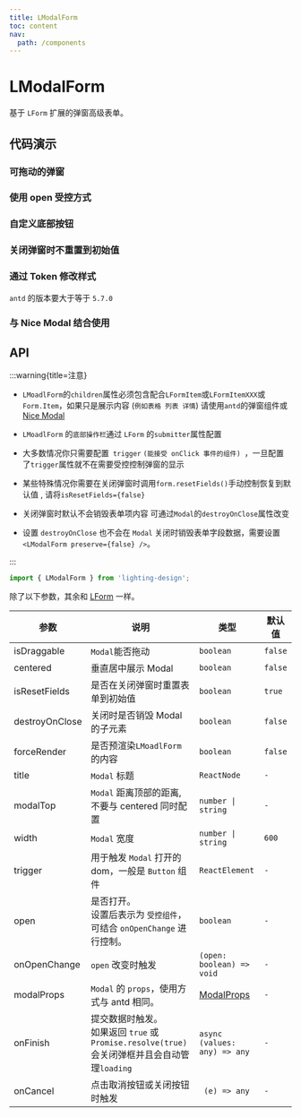 ```yaml
---
title: LModalForm
toc: content
nav:
  path: /components
---
```


# LModalForm

基于 `LForm` 扩展的弹窗高级表单。

## 代码演示

### 可拖动的弹窗

<code src='./demos/Demo1.tsx'></code>

### 使用 open 受控方式

<code src='./demos/Demo3.tsx'></code>

### 自定义底部按钮

<code src='./demos/Demo2.tsx'></code>

### 关闭弹窗时不重置到初始值

<code src='./demos/Demo4.tsx'></code>

### 通过 Token 修改样式

`antd` 的版本要大于等于 `5.7.0`

<code src='./demos/Demo5.tsx'></code>

### 与 Nice Modal 结合使用

<code src='./demos/Demo6.tsx'></code>

## API

:::warning{title=注意}

- `LMoadlForm`的`children`属性必须包含配合`LFormItem`或`LFormItemXXX`或`Form.Item`，如果只是展示内容 (`例如表格 列表 详情`) 请使用`antd`的弹窗组件或[Nice Modal](https://github.com/eBay/nice-modal-react)

- `LMoadlForm` 的`底部操作栏`通过 `LForm` 的`submitter`属性配置

- 大多数情况你只需要配置` trigger` `(能接受 onClick 事件的组件) `，一旦配置了`trigger`属性就不在需要受控控制弹窗的显示

- 某些特殊情况你需要在关闭弹窗时调用`form.resetFields()`手动控制恢复到默认值 , 请将`isResetFields={false}`

- 关闭弹窗时默认不会销毁表单项内容 可通过`Modal`的`destroyOnClose`属性改变

- 设置 `destroyOnClose` 也不会在 `Modal` 关闭时销毁表单字段数据，需要设置 `<LModalForm preserve={false} />`。

:::

```ts
import { LModalForm } from 'lighting-design';
```

除了以下参数，其余和 [LForm](/components/form#api) 一样。

| 参数           | 说明                                                                                            | 类型                                                      | 默认值  |
| -------------- | ----------------------------------------------------------------------------------------------- | --------------------------------------------------------- | ------- |
| isDraggable    | `Modal`能否拖动                                                                                 | `boolean`                                                 | `false` |
| centered       | 垂直居中展示 Modal                                                                              | `boolean`                                                 | `false` |
| isResetFields  | 是否在关闭弹窗时重置表单到初始值                                                                | `boolean`                                                 | `true`  |
| destroyOnClose | 关闭时是否销毁 Modal 的子元素                                                                   | `boolean`                                                 | `false` |
| forceRender    | 是否预渲染`LMoadlForm`的内容                                                                    | `boolean`                                                 | `false` |
| title          | `Modal` 标题                                                                                    | `ReactNode`                                               | `-`     |
| modalTop       | `Modal` 距离顶部的距离, 不要与 centered 同时配置                                                | `number \| string`                                        | `-`     |
| width          | `Modal` 宽度                                                                                    | `number \| string`                                        | `600`   |
| trigger        | 用于触发 `Modal` 打开的 dom，一般是 `Button` 组件                                               | `ReactElement`                                            | `-`     |
| open           | 是否打开。<br/>设置后表示为 `受控组件`，可结合 `onOpenChange` 进行控制。                        | `boolean`                                                 | `-`     |
| onOpenChange   | `open` 改变时触发                                                                               | `(open: boolean) => void`                                 | `- `    |
| modalProps     | `Modal` 的 `props`，使用方式与 antd 相同。                                                      | [ModalProps](https://ant.design/components/modal-cn/#api) | `-`     |
| onFinish       | 提交数据时触发。<br>如果返回 `true` 或 `Promise.resolve(true)`会关闭弹框并且会自动管理`loading` | `async (values: any) => any`                              | `-`     |
| onCancel       | 点击取消按钮或关闭按钮时触发                                                                    | ` (e) => any`                                             | `-`     |

